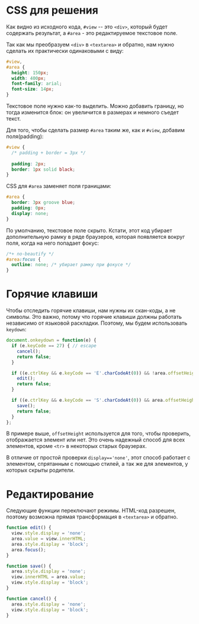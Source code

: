# CSS для решения

Как видно из исходного кода, `#view` -- это `<div>`, который будет содержать результат, а `#area` - это редактируемое текстовое поле.

Так как мы преобразуем `<div>` в `<textarea>` и обратно, нам нужно сделать их практически одинаковыми с виду:

```css
#view,
#area {
  height: 150px;
  width: 400px;
  font-family: arial;
  font-size: 14px;
}
```

Текстовое поле нужно как-то выделить. Можно добавить границу, но тогда изменится блок: он увеличится в размерах и немного съедет текст.

Для того, чтобы сделать размер `#area` таким же, как и `#view`, добавим поля(padding):

```css
#view {
  /* padding + border = 3px */
  
  padding: 2px;
  border: 1px solid black;
}
```

CSS для `#area` заменяет поля границами:

```css
#area {
  border: 3px groove blue;
  padding: 0px;
  display: none;
}
```

По умолчанию, текстовое поле скрыто. Кстати, этот код убирает дополнительную рамку в ряде браузеров, которая появляется вокруг поля, когда на него попадает фокус:

```css
/*+ no-beautify */
#area:focus { 
  outline: none; /* убирает рамку при фокусе */
}
```

# Горячие клавиши

Чтобы отследить горячие клавиши, нам нужны их скан-коды, а не символы. Это важно, потому что горячие клавиши должны работать независимо от языковой раскладки. Поэтому, мы будем использовать <code>keydown</code>:

```js
document.onkeydown = function(e) {
  if (e.keyCode == 27) { // escape
    cancel();
    return false;
  }

  if ((e.ctrlKey && e.keyCode == 'E'.charCodeAt(0)) && !area.offsetHeight) {
    edit();
    return false;
  }

  if ((e.ctrlKey && e.keyCode == 'S'.charCodeAt(0)) && area.offsetHeight) {
    save();
    return false;
  }
};
```

В примере выше, `offsetHeight` используется для того, чтобы проверить, отображается элемент или нет. Это очень надежный способ для всех элементов, кроме `<tr>` в некоторых старых браузерах.

В отличие от простой проверки `display=='none'`, этот способ работает с элементом, спрятанным с помощью стилей, а так же для элементов, у которых скрыты родители.

# Редактирование

Следующие функции переключают режимы. HTML-код разрешен, поэтому возможна прямая трансформация в `<textarea>` и обратно.

```js
function edit() {
  view.style.display = 'none';
  area.value = view.innerHTML;
  area.style.display = 'block';
  area.focus();
}

function save() {
  area.style.display = 'none';
  view.innerHTML = area.value;
  view.style.display = 'block';
}

function cancel() {
  area.style.display = 'none';
  view.style.display = 'block';
}
```



